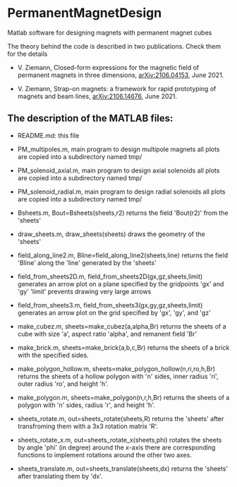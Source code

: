 # PermanentMagnetDesign
Matlab software for designing magnets with permanent magnet cubes

The theory behind the code is described in two publications. Check them
for the details

  - V. Ziemann, Closed-form expressions for the magnetic field of permanent magnets in
    three dimensions, [arXiv:2106.04153](https://arxiv.org/abs/2106.04153), June 2021.

  - V. Ziemann, Strap-on magnets: a framework for rapid prototyping of magnets and
    beam lines, [arXiv:2106.14676](https://arxiv.org/abs/2106.14676), June 2021.


## The description of the MATLAB files:

- README.md:
  this file

- PM_multipoles.m,
  main program to design multipole magnets
  all plots are copied into a subdirectory named tmp/ 

- PM_solenoid_axial.m,
  main program to design axial solenoids
  all plots are copied into a subdirectory named tmp/ 

- PM_solenoid_radial.m,
  main program to design radial solenoids
  all plots are copied into a subdirectory named tmp/ 

- Bsheets.m,
  Bout=Bsheets(sheets,r2)
  returns the field 'Bout(r2)' from the 'sheets'

- draw_sheets.m,
  draw_sheets(sheets)
  draws the geometry of the 'sheets'

- field_along_line2.m,
  Bline=field_along_line2(sheets,line)
  returns the field 'Bline' along the 'line' generated by the 'sheets'

- field_from_sheets2D.m,
  field_from_sheets2D(gx,gz,sheets,limit)
  generates an arrow plot on a plane specified by the gridpoints 'gx' and 'gy'
  'limit' prevents drawing very large arrows

- field_from_sheets3.m, 
  field_from_sheets3(gx,gy,gz,sheets,limit)
  generates an arrow plot on the grid specified by 'gx', 'gy', and 'gz'

- make_cubez.m,
  sheets=make_cubez(a,alpha,Br)
  returns the sheets of a cube with size 'a', aspect ratio 'alpha', and
  remanent field 'Br'

- make_brick.m, 
  sheets=make_brick(a,b,c,Br)
  returns the sheets of a brick with the specified sides.

- make_polygon_hollow.m,
  sheets=make_polygon_hollow(n,ri,ro,h,Br)
  returns the sheets of a hollow polygon with 'n' sides, inner radius 'ri',
  outer radius 'ro', and  height 'h'.
 
- make_polygon.m, 
  sheets=make_polygon(n,r,h,Br)
  returns the sheets of a polygon with 'n' sides, radius 'r', and  height 'h'.

- sheets_rotate.m, 
  out=sheets_rotate(sheets,R)
  returns the 'sheets' after transfroming them with a 3x3 rotation matrix 'R'.

- sheets_rotate_x.m, 
  out=sheets_rotate_x(sheets,phi)
  rotates the sheets by angle 'phi' (in degree) around the x-axis
  there are corresponding functions to implement rotations around the other two axes.

- sheets_translate.m,
  out=sheets_translate(sheets,dx)
  returns the 'sheets' after translating them by 'dx'.
